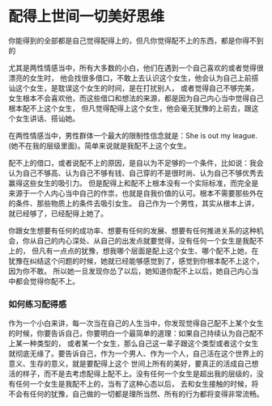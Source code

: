 # 配得上世间一切美好思维
你能得到的全部都是自己觉得配得上的，但凡你觉得配不上的东西，都是你得不到的  

尤其是两性情感当中，所有大多数的小白，他们在遇到一个自己喜欢的或者觉得很漂亮的女生时，
他会找很多借口，不敢上去认识这个女生，他会认为自己上前搭讪这个女生，是耽误这个女生的时间，是在打扰别人，
或者觉得自己不够完美，女生根本不会喜欢他，而这些借口和想法的来源，都是因为自己内心当中觉得自己根本配不上这个女生，
但凡觉得配得上这个女生，他会毫无犹豫的上前去，跟这个女生讲话、搭讪她。  

在两性情感当中，男性群体一个最大的限制性信念就是：She is out my league. (她不在我的层级里面)。简单来说就是我配不上这个女生。  
 
配不上的借口，或者说配不上的原因，是自以为不足够的一个条件，比如说：我会认为自己不够高、认为自己不够有钱、自己穿的不是很时尚、认为自己不够优秀去赢得这些女生的吸引力。
但是配得上和配不上根本没有一个实际标准，而完全是来源于一个人内心当中自己的作祟，也就是自我价值的认可。根本不需要那些外在的条件、那些物质上的条件去吸引女生。
自己作为一个男性，其实从根本上讲，就已经够了，已经配得上她了。

你跟女生想要有任何的成功率、想要有任何的发展、想要有任何推进关系的这种机会，你从自己的内心深处、从自己的出发点就要觉得，没有任何一个女生是我配不上的，
但凡有一点点的犹豫，想我哪个层面是配上这个女生、哪个配不上她，在犹豫在纠结这个问题的时候，她就已经能够感觉到了，感觉到你根本配不上这个，因为你不敢。
所以她一旦发现你怂了以后，她知道你配不上以后，她自己内心当中都会觉得你配不上。

### 如何练习配得感
作为一个小白来讲，每一次当在自己的人生当中，你发现觉得自己配不上某个女生的时候，你要告诉自己，你要明白一个最简单的道理：如果自己持续认为自己配不上某一种类型的，
或者某一个女生，那么自己这一辈子跟这个类型或者这个女生就彻底无缘了。要告诉自己，作为一个男人、作为一个人，自己活在这个世界上的意义、生存的意义，就是要配得上这个
世间上所有的美好，要真正的活成自己想活的样子，而不是去考虑配得上配不上。没有任何一个女生是超出我的层级的，没有任何一个女生是我配不上的，当有了这种心态以后，
去和女生接触的时候，将不会有任何的犹豫，自己做的一切都是理所当然、所有的行为都将变得非常流畅。
